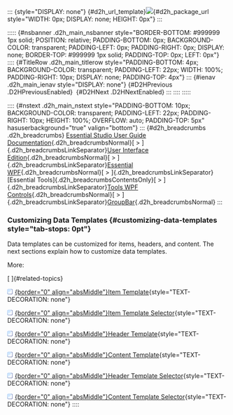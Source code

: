 ::: {style="DISPLAY: none"}
[](ms-xhelp:///?Id=d2h_url_template){#d2h_url_template}![](!package_url!){#d2h_package_url style="WIDTH: 0px; DISPLAY: none; HEIGHT: 0px"}
:::

::::: {#nsbanner .d2h_main_nsbanner style="BORDER-BOTTOM: #999999 1px solid; POSITION: relative; PADDING-BOTTOM: 0px; BACKGROUND-COLOR: transparent; PADDING-LEFT: 0px; PADDING-RIGHT: 0px; DISPLAY: none; BORDER-TOP: #999999 1px solid; PADDING-TOP: 0px; LEFT: 0px"}
:::: {#TitleRow .d2h_main_titlerow style="PADDING-BOTTOM: 4px; BACKGROUND-COLOR: transparent; PADDING-LEFT: 22px; WIDTH: 100%; PADDING-RIGHT: 10px; DISPLAY: none; PADDING-TOP: 4px"}
::: {#ienav .d2h_main_ienav style="DISPLAY: none"}
[](ms-xhelp:///?Id=938f0e26-c8f3-473e-b580-db404ac7e7d8){#D2HPrevious .D2HPreviousEnabled}  [](ms-xhelp:///?Id=5493ad91-8303-4d85-9bbe-7e4f8721139e){#D2HNext .D2HNextEnabled}
:::
::::
:::::

:::: {#nstext .d2h_main_nstext style="PADDING-BOTTOM: 10px; BACKGROUND-COLOR: transparent; PADDING-LEFT: 22px; PADDING-RIGHT: 10px; HEIGHT: 100%; OVERFLOW: auto; PADDING-TOP: 5px" hasuserbackground="true" valign="bottom"}
::: {#d2h_breadcrumbs .d2h_breadcrumbs}
[Essential Studio User Guide Documentation](ms-xhelp:///?Id=12457748-09e3-4d74-a240-8e049cedf030){.d2h_breadcrumbsNormal}[ \> ]{.d2h_breadcrumbsLinkSeparator}[User Interface Edition](ms-xhelp:///?Id=c29296b7-531c-413b-a0ec-488ca1f7f669){.d2h_breadcrumbsNormal}[ \> ]{.d2h_breadcrumbsLinkSeparator}[Essential WPF](ms-xhelp:///?Id=7f4f82c5-151c-4262-94d0-75c4626c77bc){.d2h_breadcrumbsNormal}[ \> ]{.d2h_breadcrumbsLinkSeparator}[Essential Tools]{.d2h_breadcrumbsContentsOnly}[ \> ]{.d2h_breadcrumbsLinkSeparator}[Tools WPF Controls](ms-xhelp:///?Id=2ea58a12-9426-4a63-96b4-89eb80232c2c){.d2h_breadcrumbsNormal}[ \> ]{.d2h_breadcrumbsLinkSeparator}[GroupBar](ms-xhelp:///?Id=6b5340fb-a7dc-452a-9569-baffd61bee5b){.d2h_breadcrumbsNormal}
:::

### Customizing Data Templates {#customizing-data-templates style="tab-stops: 0pt"}

Data templates can be customized for items, headers, and content. The next sections explain how to customize data templates.

More:

[ ]{#related-topics}

[![](button.gif){border="0" align="absMiddle"}Item Template](ms-xhelp:///?Id=75c35817-dea0-40f8-9f5a-d65e6543d0f9){style="TEXT-DECORATION: none"}

[![](button.gif){border="0" align="absMiddle"}Item Template Selector](ms-xhelp:///?Id=86193209-a4f6-4bd3-a97f-4b3f740d4df7){style="TEXT-DECORATION: none"}

[![](button.gif){border="0" align="absMiddle"}Header Template](ms-xhelp:///?Id=b0445eb7-46d7-46f1-b3a0-cf08b80a1524){style="TEXT-DECORATION: none"}

[![](button.gif){border="0" align="absMiddle"}Content Template](ms-xhelp:///?Id=dd16cda8-8566-454e-9aff-bb65d96556bf){style="TEXT-DECORATION: none"}

[![](button.gif){border="0" align="absMiddle"}Header Template Selector](ms-xhelp:///?Id=1ac4378e-5041-412b-b324-0855df484b00){style="TEXT-DECORATION: none"}

[![](button.gif){border="0" align="absMiddle"}Content Template Selector](ms-xhelp:///?Id=2a427089-e028-4fa0-a465-9765cfc06388){style="TEXT-DECORATION: none"}
::::
